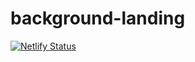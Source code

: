 # background-landing

[![Netlify Status](https://api.netlify.com/api/v1/badges/79a76e3d-b174-450d-813c-d9cfa1093f15/deploy-status)](https://app.netlify.com/sites/priceless-panini-180918/deploys)
